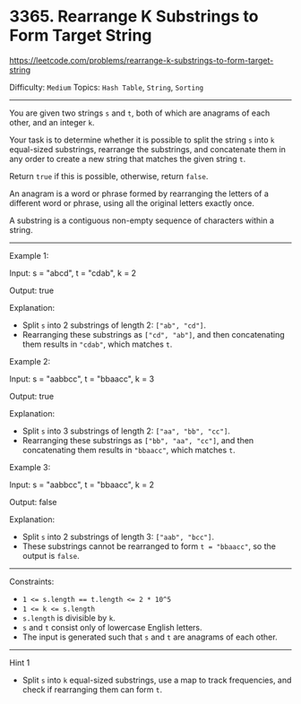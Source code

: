 # 3365. Rearrange K Substrings to Form Target String

https://leetcode.com/problems/rearrange-k-substrings-to-form-target-string

Difficulty: `Medium`
Topics: `Hash Table`, `String`, `Sorting`

---

You are given two strings `s` and `t`, both of which are anagrams of each other, and an integer `k`.

Your task is to determine whether it is possible to split the string `s` into `k` equal-sized substrings, rearrange the substrings, and concatenate them in any order to create a new string that matches the given string `t`.

Return `true` if this is possible, otherwise, return `false`.

An anagram is a word or phrase formed by rearranging the letters of a different word or phrase, using all the original letters exactly once.

A substring is a contiguous non-empty sequence of characters within a string.

---

Example 1:

Input: s = "abcd", t = "cdab", k = 2

Output: true

Explanation:

- Split `s` into 2 substrings of length 2: `["ab", "cd"]`.
- Rearranging these substrings as `["cd", "ab"]`, and then concatenating them results in `"cdab"`, which matches `t`.

Example 2:

Input: s = "aabbcc", t = "bbaacc", k = 3

Output: true

Explanation:

- Split `s` into 3 substrings of length 2: `["aa", "bb", "cc"]`.
- Rearranging these substrings as `["bb", "aa", "cc"]`, and then concatenating them results in `"bbaacc"`, which matches `t`.

Example 3:

Input: s = "aabbcc", t = "bbaacc", k = 2

Output: false

Explanation:

- Split `s` into 2 substrings of length 3: `["aab", "bcc"]`.
- These substrings cannot be rearranged to form `t = "bbaacc"`, so the output is `false`.

--- 

Constraints:

- `1 <= s.length == t.length <= 2 * 10^5`
- `1 <= k <= s.length`
- `s.length` is divisible by `k`.
- `s` and `t` consist only of lowercase English letters.
- The input is generated such that `s` and `t` are anagrams of each other.

---

Hint 1
- Split `s` into `k` equal-sized substrings, use a map to track frequencies, and check if rearranging them can form `t`.